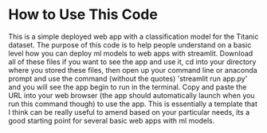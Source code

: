 # How to Use This Code

This is a simple deployed web app with a classification model for the Titanic dataset. The purpose of this code is to help people understand on a basic level how you can deploy ml models to web apps with streamlit. Download all of these files if you want to see the app and use it, cd into your directory where you stored these files, then open up your command line or anaconda prompt and use the command (without the quotes) 'streamlit run app.py' and you will see the app begin to run in the terminal. Copy and paste the URL into your web browser (the app should automatically launch when you run this command though) to use the app. This is essentially a template that I think can be really useful to amend based on your particular needs, its a good starting point for several basic web apps with ml models. 
